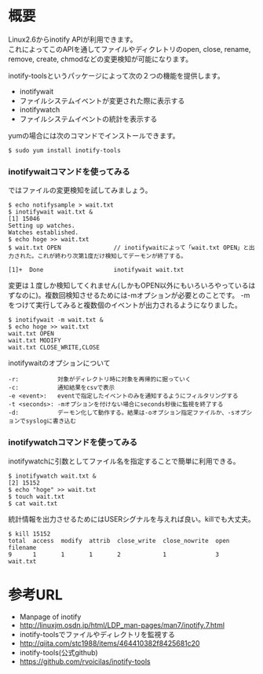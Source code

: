 # 概要
Linux2.6からinotify APIが利用できます。  
これによってこのAPIを通してファイルやディクレトリのopen, close, rename, remove, create, chmodなどの変更検知が可能になります。

inotify-toolsというパッケージによって次の２つの機能を提供します。
- inotifywait
 - ファイルシステムイベントが変更された際に表示する
- inotifywatch
 - ファイルシステムイベントの統計を表示する

yumの場合には次のコマンドでインストールできます。
```
$ sudo yum install inotify-tools
```

### inotifywaitコマンドを使ってみる

ではファイルの変更検知を試してみましょう。
```
$ echo notifysample > wait.txt
$ inotifywait wait.txt &
[1] 15046
Setting up watches.
Watches established.
$ echo hoge >> wait.txt
$ wait.txt OPEN               // inotifywaitによって「wait.txt OPEN」と出力された。これが終わり次第1度だけ検知してデーモンが終了する。

[1]+  Done                    inotifywait wait.txt
```

変更は１度しか検知してくれません(しかもOPEN以外にもいろいろやっているはずなのに)。複数回検知させるためには-mオプションが必要とのことです。
-mをつけて実行してみると複数個のイベントが出力されるようになりました。
```
$ inotifywait -m wait.txt &
$ echo hoge >> wait.txt
wait.txt OPEN 
wait.txt MODIFY 
wait.txt CLOSE_WRITE,CLOSE 
```

inotifywaitのオプションについて
```
-r:           対象がディレクトリ時に対象を再帰的に掘っていく
-c:           通知結果をcsvで表示
-e <event>:   eventで指定したイベントのみを通知するようにフィルタリングする
-t <seconds>: -mオプションを付けない場合にseconds秒後に監視を終了する
-d:           デーモン化して動作する。結果は-oオプション指定ファイルか、-sオプションでsyslogに書き込む
```


### inotifywatchコマンドを使ってみる
inotifywatchに引数としてファイル名を指定することで簡単に利用できる。
```
$ inotifywatch wait.txt &
[2] 15152
$ echo "hoge" >> wait.txt 
$ touch wait.txt 
$ cat wait.txt
```

統計情報を出力させるためにはUSERシグナルを与えれば良い。killでも大丈夫。
```
$ kill 15152
total  access  modify  attrib  close_write  close_nowrite  open  filename
9      1       1       1       2            1              3     wait.txt
```

# 参考URL
- Manpage of inotify
 - http://linuxjm.osdn.jp/html/LDP_man-pages/man7/inotify.7.html
- inotify-toolsでファイルやディレクトリを監視する
 - http://qiita.com/stc1988/items/464410382f8425681c20
- inotify-tools(公式github)
 - https://github.com/rvoicilas/inotify-tools
